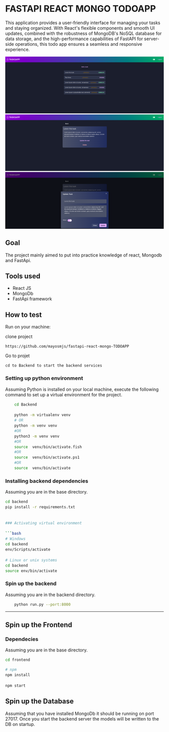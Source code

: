 # FASTAPI REACT MONGO TODOAPP
This application provides a user-friendly interface for managing your tasks and staying organized. With React's flexible components and smooth UI updates, combined with the robustness of MongoDB's NoSQL database for data storage, and the high-performance capabilities of FastAPI for server-side operations, this todo app ensures a seamless and responsive experience.

![screenshots](screenshots/landpage.png)
![screenshots](screenshots/detail.png)
![screenshots](screenshots/update.png)

## Goal
The project mainly aimed to put into practice knowledge of react, Mongodb and FastApi.

## Tools used
- React JS
- MongoDb
- FastApi framework

## How to test

Run on your machine:

clone project
```
https://github.com/mayosmjs/fastapi-react-mongo-TODOAPP

```
Go to projet
```
cd to Backend to start the backend services
```

### Setting up python environment

Assuming Python is installed on your local machine, execute the following command to set up a virtual environment for the project.

```bash
    cd Backend

    python -m virtualenv venv
    # OR
    python -m venv venv
    #OR
    python3 -m venv venv
    #OR
    source  venv/bin/activate.fish
    #OR
    source  venv/bin/activate.ps1
    #OR
    source  venv/bin/activate


```

### Installing backend dependencies

Assuming you are in the base directory.

```bash
cd backend
pip install -r requirements.txt


### Activating virtual environment

```bash
# Windows
cd backend
env/Scripts/activate

# Linux or unix systems
cd backend
source env/bin/activate
```

### Spin up the backend

Assuming you are in the backend directory.

```bash
    python run.py --port:8000
```
<hr>


## Spin up the Frontend

### Dependecies

Assuming you are in the base directory.

```bash
cd frontend
```

```bash
# npm
npm install

npm start

```

## Spin up the Database
Assuming that you have installed MongoDb it should be running on port 27017.
Once you start the backend server the models will be written to the DB on startup.
